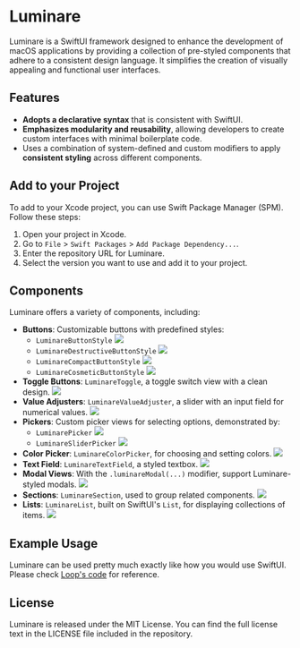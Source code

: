 # Luminare

 Luminare is a SwiftUI framework designed to enhance the development of macOS applications by providing a collection of pre-styled components that adhere to a consistent design language. It simplifies the creation of visually appealing and functional user interfaces.

## Features

 - **Adopts a declarative syntax** that is consistent with SwiftUI. 
 - **Emphasizes modularity and reusability**, allowing developers to create custom interfaces with minimal boilerplate code. 
 - Uses a combination of system-defined and custom modifiers to apply **consistent styling** across different components.

## Add to your Project

To add  to your Xcode project, you can use Swift Package Manager (SPM). Follow these steps:

1. Open your project in Xcode.
2. Go to `File` > `Swift Packages` > `Add Package Dependency...`.
3. Enter the repository URL for Luminare.
4. Select the version you want to use and add it to your project.

## Components

Luminare offers a variety of components, including:

- **Buttons**: Customizable buttons with predefined styles:
    - `LuminareButtonStyle`
        ![](assets/LuminareButtonStyle.png)
    - `LuminareDestructiveButtonStyle`
        ![](assets/LuminareDestructiveButtonStyle.png)
    - `LuminareCompactButtonStyle`
        ![](assets/LuminareCompactButtonStyle.png)
    - `LuminareCosmeticButtonStyle`
        ![](assets/LuminareCosmeticButtonStyle.png)
- **Toggle Buttons**: `LuminareToggle`, a toggle switch view with a clean design.
    ![](assets/LuminareToggle.png)
- **Value Adjusters**: `LuminareValueAdjuster`, a slider with an input field for numerical values.
    ![](assets/LuminareValueAdjuster.png)
- **Pickers**: Custom picker views for selecting options, demonstrated by:
    - `LuminarePicker`
        ![](assets/LuminarePicker.png)
    - `LuminareSliderPicker`
        ![](assets/LuminareSliderPicker.png)
- **Color Picker**: `LuminareColorPicker`, for choosing and setting colors.
    ![](assets/LuminareColorPicker.png)
- **Text Field**: `LuminareTextField`, a styled textbox.
    ![](assets/LuminareTextField.png)
- **Modal Views**: With the `.luminareModal(...)` modifier, support Luminare-styled modals.
     ![](assets/LuminareModal.png)
- **Sections**: `LuminareSection`, used to group related components.
     ![](assets/LuminareSection.png)
- **Lists**: `LuminareList`, built on SwiftUI's `List`, for displaying collections of items.
     ![](assets/LuminareList.png)

## Example Usage

Luminare can be used pretty much exactly like how you would use SwiftUI. Please check [Loop's code](https://github.com/MrKai77/Loop/blob/1b6e4f8555be2dfaf4e0ae0225224d71d36a5078/Loop/Luminare/Settings/Behavior/BehaviorConfiguration.swift#L97) for reference.

## License

Luminare is released under the MIT License. You can find the full license text in the LICENSE file included in the repository.